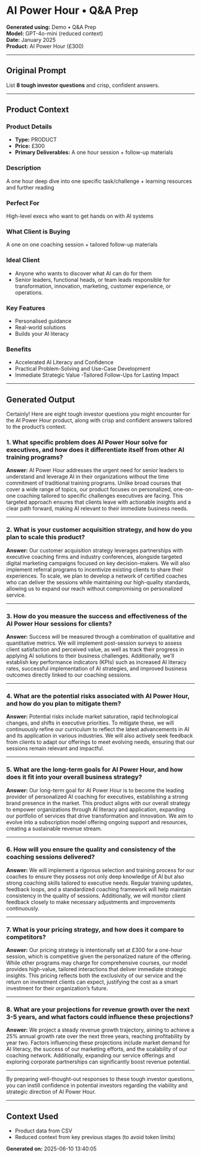 # AI Power Hour • Q&A Prep

**Generated using:** Demo • Q&A Prep  
**Model:** GPT-4o-mini (reduced context)  
**Date:** January 2025  
**Product:** AI Power Hour (£300)

---

## Original Prompt
List **8 tough investor questions** and crisp, confident answers.

---

## Product Context

### **Product Details**
- **Type:** PRODUCT
- **Price:** £300
- **Primary Deliverables:** A one hour session + follow-up materials

### **Description**
A one hour deep dive into one specific task/challenge + learning resources and further reading

### **Perfect For**
High-level execs who want to get hands on with AI systems

### **What Client is Buying**
A one on one coaching session + tailored follow-up materials

### **Ideal Client**
- Anyone who wants to discover what AI can do for them
- Senior leaders, functional heads, or team leads responsible for transformation, innovation, marketing, customer experience, or operations.

### **Key Features**
- Personalised guidance
- Real-world solutions 
- Builds your AI literacy

### **Benefits**
- Accelerated AI Literacy and Confidence
- Practical Problem-Solving and Use-Case Development
- Immediate Strategic Value
-Tailored Follow-Ups for Lasting Impact

---

## Generated Output

Certainly! Here are eight tough investor questions you might encounter for the AI Power Hour product, along with crisp and confident answers tailored to the product’s context.

### 1. **What specific problem does AI Power Hour solve for executives, and how does it differentiate itself from other AI training programs?**

**Answer:** AI Power Hour addresses the urgent need for senior leaders to understand and leverage AI in their organizations without the time commitment of traditional training programs. Unlike broad courses that cover a wide range of topics, our product focuses on personalized, one-on-one coaching tailored to specific challenges executives are facing. This targeted approach ensures that clients leave with actionable insights and a clear path forward, making AI relevant to their immediate business needs.

---

### 2. **What is your customer acquisition strategy, and how do you plan to scale this product?**

**Answer:** Our customer acquisition strategy leverages partnerships with executive coaching firms and industry conferences, alongside targeted digital marketing campaigns focused on key decision-makers. We will also implement referral programs to incentivize existing clients to share their experiences. To scale, we plan to develop a network of certified coaches who can deliver the sessions while maintaining our high-quality standards, allowing us to expand our reach without compromising on personalized service.

---

### 3. **How do you measure the success and effectiveness of the AI Power Hour sessions for clients?**

**Answer:** Success will be measured through a combination of qualitative and quantitative metrics. We will implement post-session surveys to assess client satisfaction and perceived value, as well as track their progress in applying AI solutions to their business challenges. Additionally, we'll establish key performance indicators (KPIs) such as increased AI literacy rates, successful implementation of AI strategies, and improved business outcomes directly linked to our coaching sessions.

---

### 4. **What are the potential risks associated with AI Power Hour, and how do you plan to mitigate them?**

**Answer:** Potential risks include market saturation, rapid technological changes, and shifts in executive priorities. To mitigate these, we will continuously refine our curriculum to reflect the latest advancements in AI and its application in various industries. We will also actively seek feedback from clients to adapt our offerings to meet evolving needs, ensuring that our sessions remain relevant and impactful.

---

### 5. **What are the long-term goals for AI Power Hour, and how does it fit into your overall business strategy?**

**Answer:** Our long-term goal for AI Power Hour is to become the leading provider of personalized AI coaching for executives, establishing a strong brand presence in the market. This product aligns with our overall strategy to empower organizations through AI literacy and application, expanding our portfolio of services that drive transformation and innovation. We aim to evolve into a subscription model offering ongoing support and resources, creating a sustainable revenue stream.

---

### 6. **How will you ensure the quality and consistency of the coaching sessions delivered?**

**Answer:** We will implement a rigorous selection and training process for our coaches to ensure they possess not only deep knowledge of AI but also strong coaching skills tailored to executive needs. Regular training updates, feedback loops, and a standardized coaching framework will help maintain consistency in the quality of sessions. Additionally, we will monitor client feedback closely to make necessary adjustments and improvements continuously.

---

### 7. **What is your pricing strategy, and how does it compare to competitors?**

**Answer:** Our pricing strategy is intentionally set at £300 for a one-hour session, which is competitive given the personalized nature of the offering. While other programs may charge for comprehensive courses, our model provides high-value, tailored interactions that deliver immediate strategic insights. This pricing reflects both the exclusivity of our service and the return on investment clients can expect, justifying the cost as a smart investment for their organization’s future.

---

### 8. **What are your projections for revenue growth over the next 3-5 years, and what factors could influence these projections?**

**Answer:** We project a steady revenue growth trajectory, aiming to achieve a 25% annual growth rate over the next three years, reaching profitability by year two. Factors influencing these projections include market demand for AI literacy, the success of our marketing efforts, and the scalability of our coaching network. Additionally, expanding our service offerings and exploring corporate partnerships can significantly boost revenue potential.

---

By preparing well-thought-out responses to these tough investor questions, you can instill confidence in potential investors regarding the viability and strategic direction of AI Power Hour.

---

## Context Used
- Product data from CSV
- Reduced context from key previous stages (to avoid token limits)

**Generated on:** 2025-06-10 13:40:05
